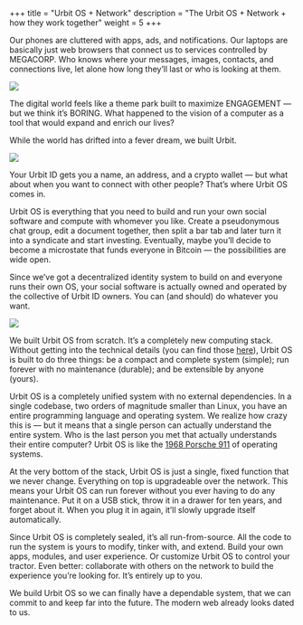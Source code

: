 +++
title = "Urbit OS + Network"
description = "The Urbit OS + Network + how they work together"
weight = 5
+++



Our phones are cluttered with apps, ads, and notifications. Our laptops are basically just web browsers that connect us to services controlled by MEGACORP. Who knows where your messages, images, contacts, and connections live, let alone how long they’ll last or who is looking at them.

<img class="mv5" src="https://media.urbit.org/site/understanding-urbit/network-os/urbit-os-phones%402x.png">

The digital world feels like a theme park built to maximize ENGAGEMENT — but we think it’s BORING. What happened to the vision of a computer as a tool that would expand and enrich our lives?

While the world has drifted into a fever dream, we built Urbit.

<img class="mv5 ba" src="https://media.urbit.org/site/understanding-urbit/network-os/urbit-os-diagram.svg">

Your Urbit ID gets you a name, an address, and a crypto wallet — but what about when you want to connect with other people? That’s where Urbit OS comes in.

Urbit OS is everything that you need to build and run your own social software and compute with whomever you like. Create a pseudonymous chat group, edit a document together, then split a bar tab and later turn it into a syndicate and start investing. Eventually, maybe you’ll decide to become a microstate that funds everyone in Bitcoin — the possibilities are wide open.

Since we’ve got a decentralized identity system to build on and everyone runs their own OS, your social software is actually owned and operated by the collective of Urbit ID owners. You can (and should) do whatever you want.

<img class="mv5 ba" src="https://media.urbit.org/site/understanding-urbit/network-os/urbit-os-diagram-apart.svg">

We built Urbit OS from scratch. It’s a completely new computing stack. Without getting into the technical details (you can find those [here](@/understanding-urbit/technical-overview.md)), Urbit OS is built to do three things: be a compact and complete system (simple); run forever with no maintenance (durable); and be extensible by anyone (yours).

Urbit OS is a completely unified system with no external dependencies. In a single codebase, two orders of magnitude smaller than Linux, you have an entire programming language and operating system. We realize how crazy this is — but it means that a single person can actually understand the entire system. Who is the last person you met that actually understands their entire computer? Urbit OS is like the [1968 Porsche 911](https://cdn.bringatrailer.com/wp-content/uploads/2007/05/1968_Porsche_911_SR_Factor_Race_Car_Engine_1.jpg) of operating systems.

At the very bottom of the stack, Urbit OS is just a single, fixed function that we never change. Everything on top is upgradeable over the network. This means your Urbit OS can run forever without you ever having to do any maintenance. Put it on a USB stick, throw it in a drawer for ten years, and forget about it. When you plug it in again, it’ll slowly upgrade itself automatically.

Since Urbit OS is completely sealed, it’s all run-from-source. All the code to run the system is yours to modify, tinker with, and extend. Build your own apps, modules, and user experience. Or customize Urbit OS to control your tractor. Even better: collaborate with others on the network to build the experience you’re looking for. It’s entirely up to you.

We build Urbit OS so we can finally have a dependable system, that we can commit to and keep far into the future. The modern web already looks dated to us.
